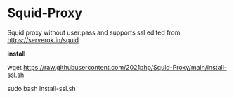 # Squid-Proxy
Squid proxy without user:pass and supports ssl
edited from https://serverok.in/squid

**install**

wget https://raw.githubusercontent.com/2021php/Squid-Proxy/main/install-ssl.sh

sudo bash install-ssl.sh

